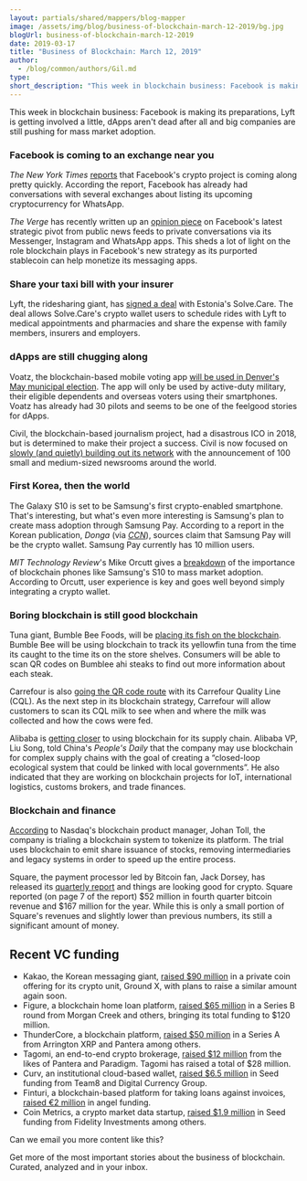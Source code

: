 ```yaml
---
layout: partials/shared/mappers/blog-mapper
image: /assets/img/blog/business-of-blockchain-march-12-2019/bg.jpg
blogUrl: business-of-blockchain-march-12-2019
date: 2019-03-17
title: "Business of Blockchain: March 12, 2019"
author:
  - /blog/common/authors/Gil.md
type:
short_description: "This week in blockchain business: Facebook is making its preparations, Lyft is getting involved a little, dApps aren't dead after all and big companies are still pushing for mass market adoption."
---
```


This week in blockchain business: Facebook is making its preparations, Lyft is getting involved a little, dApps aren't dead after all and big companies are still pushing for mass market adoption.

### Facebook is coming to an exchange near you

_The New York Times_ [reports](https://www.nytimes.com/2019/02/28/technology/cryptocurrency-facebook-telegram.html) that Facebook's crypto project is coming along pretty quickly. According the report, Facebook has already had conversations with several exchanges about listing its upcoming cryptocurrency for WhatsApp.

_The Verge_ has recently written up an [opinion piece](https://www.theverge.com/2019/3/7/18254715/facebook-instagram-whatsapp-messaging-plan-single-encrypted-ephemeral-news-feed) on Facebook's latest strategic pivot from public news feeds to private conversations via its Messenger, Instagram and WhatsApp apps. This sheds a lot of light on the role blockchain plays in Facebook's new strategy as its purported stablecoin can help monetize its messaging apps.

### Share your taxi bill with your insurer

Lyft, the ridesharing giant, has [signed a deal](https://medcitynews.com/2019/03/lyft-solve-care/?rf=1) with Estonia's Solve.Care. The deal allows Solve.Care's crypto wallet users to schedule rides with Lyft to medical appointments and pharmacies and share the expense with family members, insurers and employers.

### dApps are still chugging along

Voatz, the blockchain-based mobile voting app [will be used in Denver's May municipal election](https://techcrunch.com/2019/03/07/voatz-the-blockchain-based-voting-app-gets-another-vote-of-confidence-as-denver-agrees-to-try-it/). The app will only be used by active-duty military, their eligible dependents and overseas voters using their smartphones. Voatz has already had 30 pilots and seems to be one of the feelgood stories for dApps.

Civil, the blockchain-based journalism project, had a disastrous ICO in 2018, but is determined to make their project a success. Civil is now focused on [slowly (and quietly) building out its network](https://breakermag.com/after-a-failed-ico-blockchain-journalism-startup-civil-is-back/) with the announcement of 100 small and medium-sized newsrooms around the world.

### First Korea, then the world

The Galaxy S10 is set to be Samsung's first crypto-enabled smartphone. That's interesting, but what's even more interesting is Samsung's plan to create mass adoption through Samsung Pay. According to a report in the Korean publication, _Donga_ (via _[CCN](https://www.ccn.com/samsung-pay-10m-users-integrate-crypto)_), sources claim that Samsung Pay will be the crypto wallet. Samsung Pay currently has 10 million users.

_MIT Technology Review_'s Mike Orcutt gives a [breakdown](https://www.technologyreview.com/s/613051/what-the-hell-is-a-blockchain-phoneand-do-i-need-one/) of the importance of blockchain phones like Samsung's S10 to mass market adoption. According to Orcutt, user experience is key and goes well beyond simply integrating a crypto wallet.

### Boring blockchain is still good blockchain

Tuna giant, Bumble Bee Foods, will be [placing its fish on the blockchain](http://fortune.com/2019/03/08/tuna-blockchain-bumble-bee-sap/). Bumble Bee will be using blockchain to track its yellowfin tuna from the time its caught to the time its on the store shelves. Consumers will be able to scan QR codes on Bumblee ahi steaks to find out more information about each steak.

Carrefour is also [going the QR code route](https://thenextweb.com/hardfork/2019/03/06/carrefour-blockchain-milk/) with its Carrefour Quality Line (CQL). As the next step in its blockchain strategy, Carrefour will allow customers to scan its CQL milk to see when and where the milk was collected and how the cows were fed.

Alibaba is [getting closer](https://newconomy.media/news/march-07-alibaba-considering-further-blockchain-use/) to using blockchain for its supply chain. Alibaba VP, Liu Song, told China's _People's Daily_ that the company may use blockchain for complex supply chains with the goal of creating a “closed-loop ecological system that could be linked with local governments”. He also indicated that they are working on blockchain projects for IoT, international logistics, customs brokers, and trade finances.

### Blockchain and finance

[According](https://bitcoinexchangeguide.com/nasdaq-is-tokenizing-its-platform-and-trials-are-underway-blockchain-product-manager-reveals/) to Nasdaq's blockchain product manager, Johan Toll, the company is trialing a blockchain system to tokenize its platform. The trial uses blockchain to emit share issuance of stocks, removing intermediaries and legacy systems in order to speed up the entire process.

Square, the payment processor led by Bitcoin fan, Jack Dorsey, has released its [quarterly report](https://s21.q4cdn.com/114365585/files/doc_financials/2018/Q4/2018-Q4-Shareholder-Letter-Square.pdf?mod=article_inline) and things are looking good for crypto. Square reported (on page 7 of the report) $52 million in fourth quarter bitcoin revenue and $167 million for the year. While this is only a small portion of Square's revenues and slightly lower than previous numbers, its still a significant amount of money.

## Recent VC funding

- Kakao, the Korean messaging giant, [raised $90 million](https://www.bloomberg.com/news/articles/2019-03-10/kakao-s-crypto-unit-raises-90-million-in-private-coin-offering) in a private coin offering for its crypto unit, Ground X, with plans to raise a similar amount again soon.
- Figure, a blockchain home loan platform, [raised $65 million](https://www.prnewswire.com/news-releases/figure-technologies-inc-raises-65-million-in-series-b-funding-to-fuel-continued-lending-and-blockchain-growth-300803348.html) in a Series B round from Morgan Creek and others, bringing its total funding to $120 million.
- ThunderCore, a blockchain platform, [raised $50 million](https://venturebeat.com/2019/02/27/thundercore-raises-50-million-to-make-a-faster-cheaper-blockchain-platform/) in a Series A from Arrington XRP and Pantera among others.
- Tagomi, an end-to-end crypto brokerage, [raised $12 million](https://www.bloomberg.com/news/articles/2019-03-04/crytpo-brokerage-tagomi-gets-12-million-in-second-funding-round) from the likes of Pantera and Paradigm. Tagomi has raised a total of $28 million.
- Curv, an institutional cloud-based wallet, [raised $6.5 million](http://www.finsmes.com/2019/02/curv-raises-6-5m-in-seed-funding.html) in Seed funding from Team8 and Digital Currency Group.
- Finturi, a blockchain-based platform for taking loans against invoices, [raised €2 million](https://siliconcanals.nl/news/dutch-blockchain-startup-finturi-secures-e2m-funding-to-launch-invoice-finance-platform-in-q3/) in angel funding.
- Coin Metrics, a crypto market data startup, [raised $1.9 million](https://www.prnewswire.com/news-releases/coin-metrics-closes-1-9-million-seed-round-of-venture-funding-300803079.html) in Seed funding from Fidelity Investments among others.

Can we email you more content like this?

Get more of the most important stories about the business of blockchain. Curated, analyzed and in your inbox.
